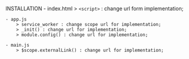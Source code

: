 INSTALLATION
	- index.html
		> `<script>` : change url form implementation;

	- app.js
		> service_worker : change scope url for implementation;
		> _init() : change url for implementation;
		> module.config() : change url for implementation;

	- main.js
		> $scope.externalLink() : change url for implementation;